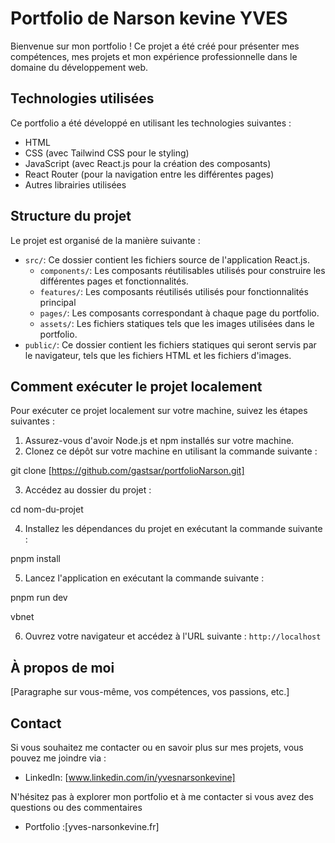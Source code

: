 # Portfolio de Narson kevine YVES

Bienvenue sur mon portfolio ! Ce projet a été créé pour présenter mes compétences, mes projets et mon expérience professionnelle dans le domaine du développement web.

## Technologies utilisées

Ce portfolio a été développé en utilisant les technologies suivantes :

- HTML
- CSS (avec Tailwind CSS pour le styling)
- JavaScript (avec React.js pour la création des composants)
- React Router (pour la navigation entre les différentes pages)
- Autres librairies utilisées 

## Structure du projet

Le projet est organisé de la manière suivante :

- `src/`: Ce dossier contient les fichiers source de l'application React.js.
  - `components/`: Les composants réutilisables utilisés pour construire les différentes pages et fonctionnalités.
  - `features/`: Les composants réutilisés utilisés pour  fonctionnalités principal
  - `pages/`: Les composants correspondant à chaque page du portfolio.
  - `assets/`: Les fichiers statiques tels que les images utilisées dans le portfolio.
- `public/`: Ce dossier contient les fichiers statiques qui seront servis par le navigateur, tels que les fichiers HTML et les fichiers d'images.

## Comment exécuter le projet localement

Pour exécuter ce projet localement sur votre machine, suivez les étapes suivantes :

1. Assurez-vous d'avoir Node.js et npm installés sur votre machine.
2. Clonez ce dépôt sur votre machine en utilisant la commande suivante :

git clone [https://github.com/gastsar/portfolioNarson.git]

3. Accédez au dossier du projet :

cd nom-du-projet

4. Installez les dépendances du projet en exécutant la commande suivante :

pnpm install

5. Lancez l'application en exécutant la commande suivante :

pnpm run dev

vbnet

6. Ouvrez votre navigateur et accédez à l'URL suivante : `http://localhost`

## À propos de moi

[Paragraphe sur vous-même, vos compétences, vos passions, etc.]

## Contact

Si vous souhaitez me contacter ou en savoir plus sur mes projets, vous pouvez me joindre via :

- LinkedIn: [www.linkedin.com/in/yvesnarsonkevine]

N'hésitez pas à explorer mon portfolio et à me contacter si vous avez des questions ou des commentaires
 - Portfolio :[yves-narsonkevine.fr]
